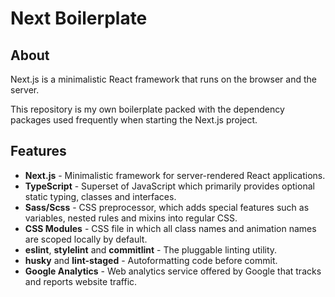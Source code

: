 # Next Boilerplate

## About

Next.js is a minimalistic React framework that runs on the browser and the server.

This repository is my own boilerplate packed with the dependency packages used frequently when starting the Next.js project.

## Features

- **Next.js** - Minimalistic framework for server-rendered React applications.
- **TypeScript** - Superset of JavaScript which primarily provides optional static typing, classes and interfaces.
- **Sass/Scss** - CSS preprocessor, which adds special features such as variables, nested rules and mixins into regular CSS.
- **CSS Modules** - CSS file in which all class names and animation names are scoped locally by default.
- **eslint**, **stylelint** and **commitlint** - The pluggable linting utility.
- **husky** and **lint-staged** - Autoformatting code before commit.
- **Google Analytics** - Web analytics service offered by Google that tracks and reports website traffic.
